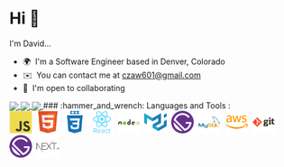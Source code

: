 # Hi 👋

I'm David...

- 🌍  I'm a Software Engineer based in Denver, Colorado
- ✉️  You can contact me at [czaw601@gmail.com](mailto:czaw601@gmail.com)
- 🤝  I'm open to collaborating

<!-- STATS -->
<a href="https://github.com/anuraghazra/github-readme-stats">
  <img align="center" src="https://github-readme-stats.vercel.app/api?username=davidkharbin&theme=github_dark&show_icons=true&count_private=true&custom_title=My+GitHub+Stats&hide_border=true" />
</a>

<!-- STREAK -->
<a href="https://git.io/streak-stats">
  <img align="center" src="https://github-readme-streak-stats.herokuapp.com?user=davidkharbin&theme=github-dark&hide_border=true&ring=4B8DDA&background=0C1116&fire=DD2727&sideNums=4B8DDA&sideLabels=4B8DDA&currStreakLabel=4B8DDA&stroke=4B8DDA&dates=C3D1D8&currStreakNum=DD2727" />
</a>

<!-- LANGUAGES -->
<a href="https://github.com/anuraghazra/convoychat">
  <img align="center" src="https://github-readme-stats.vercel.app/api/top-langs/?username=davidkharbin&theme=github_dark&langs_count=10&exclude_repo=seahorse-safe&card_width=495&hide_border=true" />
</a>
### :hammer_and_wrench: Languages and Tools :

<div>
  <img src="https://github.com/devicons/devicon/blob/master/icons/javascript/javascript-original.svg" title="JavaScript" alt="JavaScript" width="40" height="40"/>&nbsp;
  <img src="https://github.com/devicons/devicon/blob/master/icons/html5/html5-original.svg" title="HTML5" alt="HTML" width="40" height="40"/>&nbsp;
  <img src="https://github.com/devicons/devicon/blob/master/icons/css3/css3-plain-wordmark.svg"  title="CSS3" alt="CSS" width="40" height="40"/>&nbsp;
  <img src="https://github.com/devicons/devicon/blob/master/icons/react/react-original-wordmark.svg" title="React" alt="React" width="40" height="40"/>&nbsp;
  <img src="https://github.com/devicons/devicon/blob/master/icons/nodejs/nodejs-original-wordmark.svg" title="NodeJS" alt="NodeJS" width="40" height="40"/>&nbsp;
  <img src="https://github.com/devicons/devicon/blob/master/icons/materialui/materialui-original.svg" title="Material UI" alt="Material UI" width="40" height="40"/>&nbsp;
  <img src="https://github.com/devicons/devicon/blob/master/icons/gatsby/gatsby-original.svg" title="PostgreSQL"  alt="PostgreSQL" width="40" height="40"/>&nbsp;
  <img src="https://github.com/devicons/devicon/blob/master/icons/mysql/mysql-original-wordmark.svg" title="MySQL"  alt="MySQL" width="40" height="40"/>&nbsp;
  <img src="https://github.com/devicons/devicon/blob/master/icons/amazonwebservices/amazonwebservices-plain-wordmark.svg" title="AWS" alt="AWS" width="40" height="40"/>&nbsp;
  <img src="https://github.com/devicons/devicon/blob/master/icons/git/git-original-wordmark.svg" title="Git" **alt="Git" width="40" height="40"/>
  <img src="https://github.com/devicons/devicon/blob/master/icons/gatsby/gatsby-original.svg" title="Gatsby"  alt="Gatsby" width="40" height="40"/>&nbsp;
  <img src="https://github.com/devicons/devicon/blob/master/icons/nextjs/nextjs-original-wordmark.svg" title="Nextjs"  alt="Nextjs" width="40" height="40"/>&nbsp;

</div>